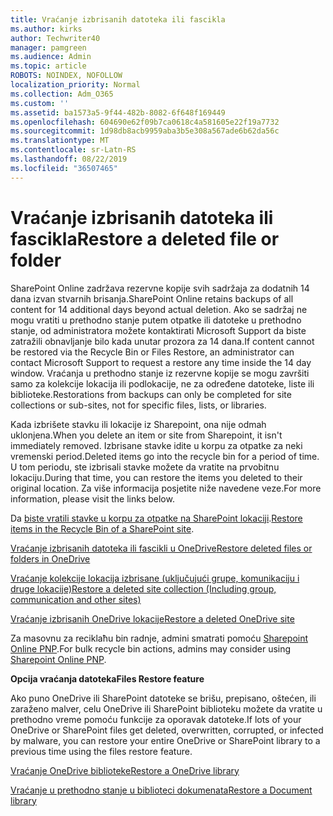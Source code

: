 ```yaml
---
title: Vraćanje izbrisanih datoteka ili fascikla
ms.author: kirks
author: Techwriter40
manager: pamgreen
ms.audience: Admin
ms.topic: article
ROBOTS: NOINDEX, NOFOLLOW
localization_priority: Normal
ms.collection: Adm_O365
ms.custom: ''
ms.assetid: ba1573a5-9f44-482b-8082-6f648f169449
ms.openlocfilehash: 604690e62f09b7ca0618c4a581605e22f19a7732
ms.sourcegitcommit: 1d98db8acb9959aba3b5e308a567ade6b62da56c
ms.translationtype: MT
ms.contentlocale: sr-Latn-RS
ms.lasthandoff: 08/22/2019
ms.locfileid: "36507465"
---
```

# <a name="restore-a-deleted-file-or-folder"></a><span data-ttu-id="757d4-102">Vraćanje izbrisanih datoteka ili fascikla</span><span class="sxs-lookup"><span data-stu-id="757d4-102">Restore a deleted file or folder</span></span>

<span data-ttu-id="757d4-103">SharePoint Online zadržava rezervne kopije svih sadržaja za dodatnih 14 dana izvan stvarnih brisanja.</span><span class="sxs-lookup"><span data-stu-id="757d4-103">SharePoint Online retains backups of all content for 14 additional days beyond actual deletion.</span></span> <span data-ttu-id="757d4-104">Ako se sadržaj ne mogu vratiti u prethodno stanje putem otpatke ili datoteke u prethodno stanje, od administratora možete kontaktirati Microsoft Support da biste zatražili obnavljanje bilo kada unutar prozora za 14 dana.</span><span class="sxs-lookup"><span data-stu-id="757d4-104">If content cannot be restored via the Recycle Bin or Files Restore, an administrator can contact Microsoft Support to request a restore any time inside the 14 day window.</span></span> <span data-ttu-id="757d4-105">Vraćanja u prethodno stanje iz rezervne kopije se mogu završiti samo za kolekcije lokacija ili podlokacije, ne za određene datoteke, liste ili biblioteke.</span><span class="sxs-lookup"><span data-stu-id="757d4-105">Restorations from backups can only be completed for site collections or sub-sites, not for specific files, lists, or libraries.</span></span>

<span data-ttu-id="757d4-106">Kada izbrišete stavku ili lokacije iz Sharepoint, ona nije odmah uklonjena.</span><span class="sxs-lookup"><span data-stu-id="757d4-106">When you delete an item or site from Sharepoint, it isn't immediately removed.</span></span> <span data-ttu-id="757d4-107">Izbrisane stavke idite u korpu za otpatke za neki vremenski period.</span><span class="sxs-lookup"><span data-stu-id="757d4-107">Deleted items go into the recycle bin for a period of time.</span></span> <span data-ttu-id="757d4-108">U tom periodu, ste izbrisali stavke možete da vratite na prvobitnu lokaciju.</span><span class="sxs-lookup"><span data-stu-id="757d4-108">During that time, you can restore the items you deleted to their original location.</span></span> <span data-ttu-id="757d4-109">Za više informacija posjetite niže navedene veze.</span><span class="sxs-lookup"><span data-stu-id="757d4-109">For more information, please visit the links below.</span></span>

<span data-ttu-id="757d4-110">Da [biste vratili stavke u korpu za otpatke na SharePoint lokaciji](https://support.office.com/article/restore-deleted-items-from-the-site-collection-recycle-bin-5fa924ee-16d7-487b-9a0a-021b9062d14b?ui=en-US&amp;rs=en-US&amp;ad=US).</span><span class="sxs-lookup"><span data-stu-id="757d4-110">[Restore items in the Recycle Bin of a SharePoint site](https://support.office.com/article/restore-deleted-items-from-the-site-collection-recycle-bin-5fa924ee-16d7-487b-9a0a-021b9062d14b?ui=en-US&amp;rs=en-US&amp;ad=US).</span></span>

[<span data-ttu-id="757d4-111">Vraćanje izbrisanih datoteka ili fascikli u OneDrive</span><span class="sxs-lookup"><span data-stu-id="757d4-111">Restore deleted files or folders in OneDrive</span></span>](https://support.office.com/article/Restore-deleted-files-or-folders-in-OneDrive-949ada80-0026-4db3-a953-c99083e6a84f)

[<span data-ttu-id="757d4-112">Vraćanje kolekcije lokacija izbrisane (uključujući grupe, komunikaciju i druge lokacije)</span><span class="sxs-lookup"><span data-stu-id="757d4-112">Restore a deleted site collection (Including group, communication and other sites)</span></span>](https://docs.microsoft.com/sharepoint/restore-deleted-site-collection)

[<span data-ttu-id="757d4-113">Vraćanje izbrisanih OneDrive lokacije</span><span class="sxs-lookup"><span data-stu-id="757d4-113">Restore a deleted OneDrive site</span></span>](https://docs.microsoft.com/onedrive/restore-deleted-onedrive)

<span data-ttu-id="757d4-114">Za masovnu za reciklaћu bin radnje, admini smatrati pomoću [Sharepoint Online PNP](https://docs.microsoft.com/powershell/sharepoint/sharepoint-pnp/sharepoint-pnp-cmdlets?view=sharepoint-ps).</span><span class="sxs-lookup"><span data-stu-id="757d4-114">For bulk recycle bin actions, admins may consider using [Sharepoint Online PNP](https://docs.microsoft.com/powershell/sharepoint/sharepoint-pnp/sharepoint-pnp-cmdlets?view=sharepoint-ps).</span></span>

<span data-ttu-id="757d4-115">**Opcija vraćanja datoteka**</span><span class="sxs-lookup"><span data-stu-id="757d4-115">**Files Restore feature**</span></span>

<span data-ttu-id="757d4-116">Ako puno OneDrive ili SharePoint datoteke se brišu, prepisano, oštećen, ili zaraženo malver, celu OneDrive ili SharePoint biblioteku možete da vratite u prethodno vreme pomoću funkcije za oporavak datoteke.</span><span class="sxs-lookup"><span data-stu-id="757d4-116">If lots of your OneDrive or SharePoint files get deleted, overwritten, corrupted, or infected by malware, you can restore your entire OneDrive or SharePoint library to a previous time using the files restore feature.</span></span>

[<span data-ttu-id="757d4-117">Vraćanje OneDrive biblioteke</span><span class="sxs-lookup"><span data-stu-id="757d4-117">Restore a OneDrive library</span></span>](https://support.office.com/article/restore-your-onedrive-fa231298-759d-41cf-bcd0-25ac53eb8a15)

[<span data-ttu-id="757d4-118">Vraćanje u prethodno stanje u biblioteci dokumenata</span><span class="sxs-lookup"><span data-stu-id="757d4-118">Restore a Document library</span></span>](https://support.office.com/article/restore-a-document-library-317791c3-8bd0-4dfd-8254-3ca90883d39a?ui=en-US&amp;rs=en-US&amp;ad=US.)

